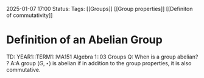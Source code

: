 2025-01-07 17:00
Status: 
Tags: [[Groups]] [[Group properties]] [[Definiton of commutativity]]
# Definition of an Abelian Group

TD: YEAR1::TERM1::MA151 Algebra 1::03 Groups
Q: When is a group abelian?
?
A:A group $(G,\star)$ is abelian if in addition to the group properties, it is also commutative.
<!--ID: 1736269312665-->
